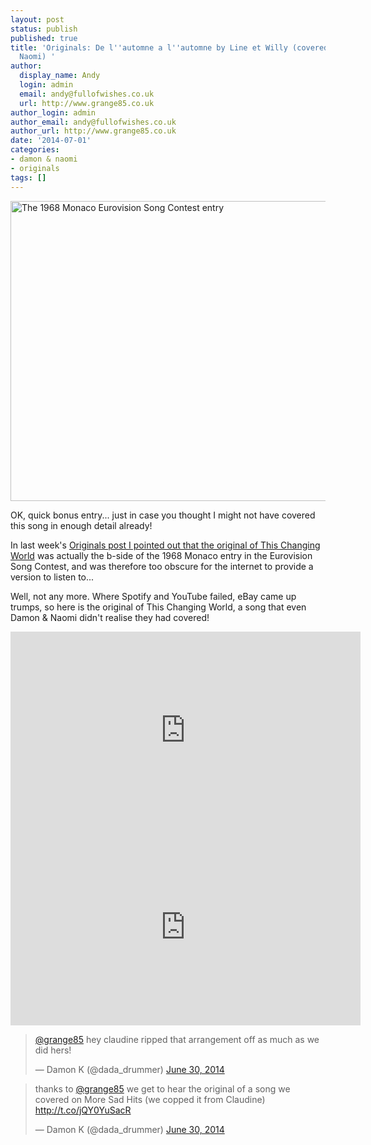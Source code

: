 ```yaml
---
layout: post
status: publish
published: true
title: 'Originals: De l''automne a l''automne by Line et Willy (covered by Damon and
  Naomi) '
author:
  display_name: Andy
  login: admin
  email: andy@fullofwishes.co.uk
  url: http://www.grange85.co.uk
author_login: admin
author_email: andy@fullofwishes.co.uk
author_url: http://www.grange85.co.uk
date: '2014-07-01'
categories:
- damon & naomi
- originals
tags: []
---
```

<p><a href="https://www.flickr.com/photos/grange85/14549936401" title="The 1968 Monaco Eurovision Song Contest entry by Andy Aldridge, on Flickr"><img src="https://farm6.staticflickr.com/5492/14549936401_a5b4abf7e3_z.jpg" width="640" height="480" alt="The 1968 Monaco Eurovision Song Contest entry"></a></p>
<p>OK, quick bonus entry... just in case you thought I might not have covered this song in enough detail already!</p>
<p>In last week's <a href="/2014/06/originals-changing-world-claudine-longet/" title="Originals: This Changing World by Claudine Longet (covered by Damon & Naomi)">Originals post I pointed out that the original of This Changing World</a> was actually the b-side of the 1968 Monaco entry in the Eurovision Song Contest, and was therefore too obscure for the internet to provide a version to listen to...</p>
<p>Well, not any more. Where Spotify and YouTube failed, eBay came up trumps, so here is the original of This Changing World, a song that even Damon & Naomi didn't realise they had covered!</p>
<iframe width="560" height="315" src="https://www.youtube.com/embed/v4DBinBrqTY" frameborder="0" allowfullscreen></iframe>
<iframe width="560" height="315" src="https://www.youtube.com/embed/5fSUOu1oQl0" frameborder="0" allowfullscreen></iframe>
<blockquote class="twitter-tweet" lang="en"><p><a href="https://twitter.com/grange85">@grange85</a> hey claudine ripped that arrangement off as much as we did hers!</p>
<p>&mdash; Damon K (@dada_drummer) <a href="https://twitter.com/dada_drummer/statuses/483672366904774656">June 30, 2014</a></p></blockquote>
<p><script async src="//platform.twitter.com/widgets.js" charset="utf-8"></script></p>
<blockquote class="twitter-tweet" lang="en-gb"><p>thanks to <a href="https://twitter.com/grange85">@grange85</a> we get to hear the original of a song we covered on More Sad Hits (we copped it from Claudine) <a href="http://t.co/jQY0YuSacR">http://t.co/jQY0YuSacR</a></p>
<p>&mdash; Damon K (@dada_drummer) <a href="https://twitter.com/dada_drummer/statuses/483675260806365184">June 30, 2014</a></p></blockquote>
<p><script async src="//platform.twitter.com/widgets.js" charset="utf-8"></script></p>
